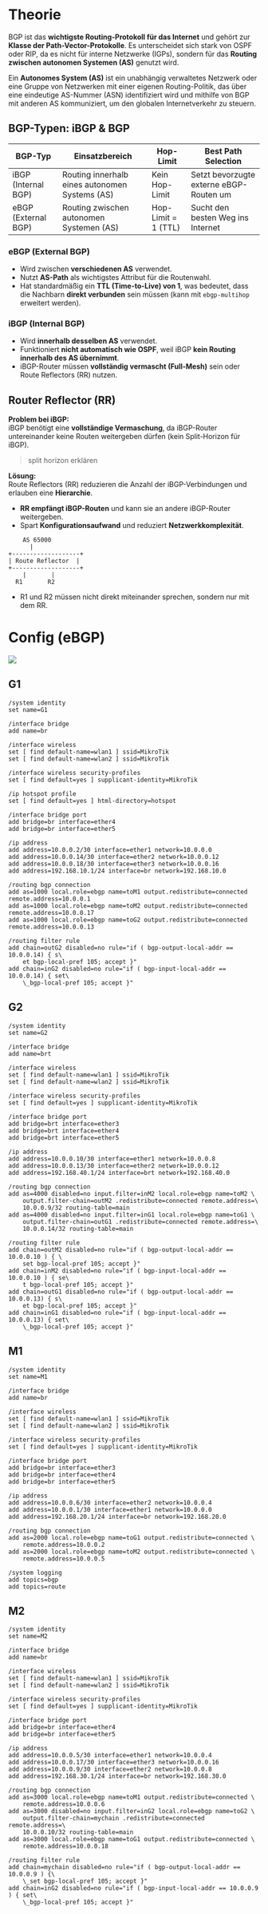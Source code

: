 # Theorie
BGP ist das **wichtigste Routing-Protokoll für das Internet** und gehört zur **Klasse der Path-Vector-Protokolle**. Es unterscheidet sich stark von OSPF oder RIP, da es nicht für interne Netzwerke (IGPs), sondern für das **Routing zwischen autonomen Systemen (AS)** genutzt wird.

Ein **Autonomes System (AS)** ist ein unabhängig verwaltetes Netzwerk oder eine Gruppe von Netzwerken mit einer eigenen Routing-Politik, das über eine eindeutige AS-Nummer (ASN) identifiziert wird und mithilfe von BGP mit anderen AS kommuniziert, um den globalen Internetverkehr zu steuern.
## BGP-Typen: iBGP & BGP
| BGP-Typ             | Einsatzbereich                                 | Hop-Limit           | Best Path Selection                     |
| ------------------- | ---------------------------------------------- | ------------------- | --------------------------------------- |
| iBGP (Internal BGP) | Routing innerhalb eines autonomen Systems (AS) | Kein Hop-Limit      | Setzt bevorzugte externe eBGP-Routen um |
| eBGP (External BGP) | Routing zwischen autonomen Systemen (AS)       | Hop-Limit = 1 (TTL) | Sucht den besten Weg ins Internet       |
### eBGP (External BGP)
- Wird zwischen **verschiedenen AS** verwendet.
- Nutzt **AS-Path** als wichtigstes Attribut für die Routenwahl.
- Hat standardmäßig ein **TTL (Time-to-Live) von 1**, was bedeutet, dass die Nachbarn **direkt verbunden** sein müssen (kann mit `ebgp-multihop` erweitert werden).
### iBGP (Internal BGP)
- Wird **innerhalb desselben AS** verwendet.
- Funktioniert **nicht automatisch wie OSPF**, weil iBGP **kein Routing innerhalb des AS übernimmt**.
- iBGP-Router müssen **vollständig vermascht (Full-Mesh)** sein oder Route Reflectors (RR) nutzen.
## Router Reflector (RR)
**Problem bei iBGP:**  
iBGP benötigt eine **vollständige Vermaschung**, da iBGP-Router untereinander keine Routen weitergeben dürfen (kein Split-Horizon für iBGP).

> split horizon erklären 

**Lösung:**  
Route Reflectors (RR) reduzieren die Anzahl der iBGP-Verbindungen und erlauben eine **Hierarchie**.
- **RR empfängt iBGP-Routen** und kann sie an andere iBGP-Router weitergeben.
- Spart **Konfigurationsaufwand** und reduziert **Netzwerkkomplexität**.
```
    AS 65000
      |
+-------------------+
| Route Reflector  |
+-------------------+
    |       |
  R1       R2

```
- R1 und R2 müssen nicht direkt miteinander sprechen, sondern nur mit dem RR.

# Config (eBGP)
![](../images/Untitled-1.png)

## G1
```
/system identity
set name=G1

/interface bridge
add name=br

/interface wireless
set [ find default-name=wlan1 ] ssid=MikroTik
set [ find default-name=wlan2 ] ssid=MikroTik

/interface wireless security-profiles
set [ find default=yes ] supplicant-identity=MikroTik

/ip hotspot profile
set [ find default=yes ] html-directory=hotspot

/interface bridge port
add bridge=br interface=ether4
add bridge=br interface=ether5

/ip address
add address=10.0.0.2/30 interface=ether1 network=10.0.0.0
add address=10.0.0.14/30 interface=ether2 network=10.0.0.12
add address=10.0.0.18/30 interface=ether3 network=10.0.0.16
add address=192.168.10.1/24 interface=br network=192.168.10.0

/routing bgp connection
add as=1000 local.role=ebgp name=toM1 output.redistribute=connected remote.address=10.0.0.1
add as=1000 local.role=ebgp name=toM2 output.redistribute=connected remote.address=10.0.0.17
add as=1000 local.role=ebgp name=toG2 output.redistribute=connected remote.address=10.0.0.13

/routing filter rule
add chain=outG2 disabled=no rule="if ( bgp-output-local-addr == 10.0.0.14) { s\
    et bgp-local-pref 105; accept }"
add chain=inG2 disabled=no rule="if ( bgp-input-local-addr == 10.0.0.14) { set\
    \_bgp-local-pref 105; accept }"
```

## G2
```
/system identity
set name=G2

/interface bridge
add name=brt

/interface wireless
set [ find default-name=wlan1 ] ssid=MikroTik
set [ find default-name=wlan2 ] ssid=MikroTik

/interface wireless security-profiles
set [ find default=yes ] supplicant-identity=MikroTik

/interface bridge port
add bridge=brt interface=ether3
add bridge=brt interface=ether4
add bridge=brt interface=ether5

/ip address
add address=10.0.0.10/30 interface=ether1 network=10.0.0.8
add address=10.0.0.13/30 interface=ether2 network=10.0.0.12
add address=192.168.40.1/24 interface=brt network=192.168.40.0

/routing bgp connection
add as=4000 disabled=no input.filter=inM2 local.role=ebgp name=toM2 \
    output.filter-chain=outM2 .redistribute=connected remote.address=\
    10.0.0.9/32 routing-table=main
add as=4000 disabled=no input.filter=inG1 local.role=ebgp name=toG1 \
    output.filter-chain=outG1 .redistribute=connected remote.address=\
    10.0.0.14/32 routing-table=main
    
/routing filter rule
add chain=outM2 disabled=no rule="if ( bgp-output-local-addr == 10.0.0.10 ) { \
    set bgp-local-pref 105; accept }"
add chain=inM2 disabled=no rule="if ( bgp-input-local-addr == 10.0.0.10 ) { se\
    t bgp-local-pref 105; accept }"
add chain=outG1 disabled=no rule="if ( bgp-output-local-addr == 10.0.0.13) { s\
    et bgp-local-pref 105; accept }"
add chain=inG1 disabled=no rule="if ( bgp-input-local-addr == 10.0.0.13) { set\
    \_bgp-local-pref 105; accept }"
```

## M1

```
/system identity
set name=M1

/interface bridge
add name=br

/interface wireless
set [ find default-name=wlan1 ] ssid=MikroTik
set [ find default-name=wlan2 ] ssid=MikroTik

/interface wireless security-profiles
set [ find default=yes ] supplicant-identity=MikroTik

/interface bridge port
add bridge=br interface=ether3
add bridge=br interface=ether4
add bridge=br interface=ether5

/ip address
add address=10.0.0.6/30 interface=ether2 network=10.0.0.4
add address=10.0.0.1/30 interface=ether1 network=10.0.0.0
add address=192.168.20.1/24 interface=br network=192.168.20.0

/routing bgp connection
add as=2000 local.role=ebgp name=toG1 output.redistribute=connected \
    remote.address=10.0.0.2
add as=2000 local.role=ebgp name=toM2 output.redistribute=connected \
    remote.address=10.0.0.5
    
/system logging
add topics=bgp
add topics=route
```

## M2

```
/system identity
set name=M2

/interface bridge
add name=br

/interface wireless
set [ find default-name=wlan1 ] ssid=MikroTik
set [ find default-name=wlan2 ] ssid=MikroTik

/interface wireless security-profiles
set [ find default=yes ] supplicant-identity=MikroTik

/interface bridge port
add bridge=br interface=ether4
add bridge=br interface=ether5

/ip address
add address=10.0.0.5/30 interface=ether1 network=10.0.0.4
add address=10.0.0.17/30 interface=ether3 network=10.0.0.16
add address=10.0.0.9/30 interface=ether2 network=10.0.0.8
add address=192.168.30.1/24 interface=br network=192.168.30.0

/routing bgp connection
add as=3000 local.role=ebgp name=toM1 output.redistribute=connected \
    remote.address=10.0.0.6
add as=3000 disabled=no input.filter=inG2 local.role=ebgp name=toG2 \
    output.filter-chain=mychain .redistribute=connected remote.address=\
    10.0.0.10/32 routing-table=main
add as=3000 local.role=ebgp name=toG1 output.redistribute=connected \
    remote.address=10.0.0.18
    
/routing filter rule
add chain=mychain disabled=no rule="if ( bgp-output-local-addr == 10.0.0.9 ) {\
    \_set bgp-local-pref 105; accept }"
add chain=inG2 disabled=no rule="if ( bgp-input-local-addr == 10.0.0.9 ) { set\
    \_bgp-local-pref 105; accept }"
```